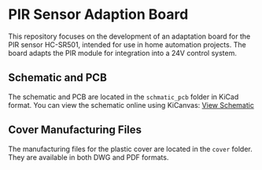# PIR Sensor Adaption Board

This repository focuses on the development of an adaptation board for the PIR sensor HC-SR501, intended for use in home automation projects. The board adapts the PIR module for integration into a 24V control system.

## Schematic and PCB

The schematic and PCB are located in the `schmatic_pcb` folder in KiCad format.
You can view the schematic online using KiCanvas: [View Schematic](https://kicanvas.org/?github=https%3A%2F%2Fgithub.com%2Fonhala%2Fpirhat%2Ftree%2Fmain%2Fschematic_pcb)

## Cover Manufacturing Files

The manufacturing files for the plastic cover are located in the `cover` folder. They are available in both DWG and PDF formats.
